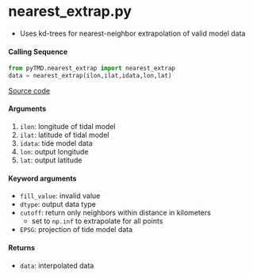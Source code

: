 nearest_extrap.py
=================

- Uses kd-trees for nearest-neighbor extrapolation of valid model data

#### Calling Sequence
```python
from pyTMD.nearest_extrap import nearest_extrap
data = nearest_extrap(ilon,ilat,idata,lon,lat)
```
[Source code](https://github.com/tsutterley/pyTMD/blob/main/pyTMD/nearest_extrap.py)

#### Arguments
1. `ilon`: longitude of tidal model
2. `ilat`: latitude of tidal model
3. `idata`: tide model data
4. `lon`: output longitude
5. `lat`: output latitude

#### Keyword arguments
- `fill_value`: invalid value
- `dtype`: output data type
- `cutoff`: return only neighbors within distance in kilometers
    * set to `np.inf` to extrapolate for all points
- `EPSG`: projection of tide model data

#### Returns
- `data`: interpolated data
